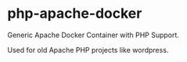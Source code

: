 # php-apache-docker
Generic Apache Docker Container with PHP Support.

Used for old Apache PHP projects like wordpress.

